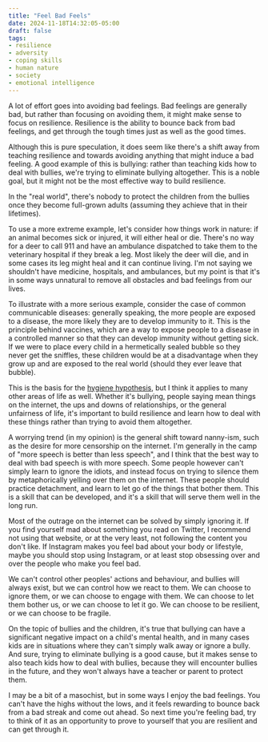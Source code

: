 ```yaml
---
title: "Feel Bad Feels"
date: 2024-11-18T14:32:05-05:00
draft: false
tags:
- resilience
- adversity
- coping skills
- human nature
- society
- emotional intelligence
---
```


A lot of effort goes into avoiding bad feelings. Bad feelings are generally bad,
but rather than focusing on avoiding them, it might make sense to focus on
resilience. Resilience is the ability to bounce back from bad feelings, and get
through the tough times just as well as the good times.

Although this is pure speculation, it does seem like there's a shift away from
teaching resilience and towards avoiding anything that might induce a bad
feeling. A good example of this is bullying: rather than teaching kids how to
deal with bullies, we're trying to eliminate bullying altogether. This is a
noble goal, but it might not be the most effective way to build resilience.

In the "real world", there's nobody to protect the children from the bullies
once they become full-grown adults (assuming they achieve that in their
lifetimes).

To use a more extreme example, let's consider how things work in nature: if an
animal becomes sick or injured, it will either heal or die. There's no way for a
deer to call 911 and have an ambulance dispatched to take them to the veterinary
hospital if they break a leg. Most likely the deer will die, and in some cases
its leg might heal and it can continue living. I'm not saying we shouldn't have
medicine, hospitals, and ambulances, but my point is that it's in some ways
unnatural to remove all obstacles and bad feelings from our lives.

To illustrate with a more serious example, consider the case of common
communicable diseases: generally speaking, the more people are exposed to a
disease, the more likely they are to develop immunity to it. This is the
principle behind vaccines, which are a way to expose people to a disease in a
controlled manner so that they can develop immunity without getting sick. If we
were to place every child in a hermetically sealed bubble so they never get the
sniffles, these children would be at a disadvantage when they grow up and are
exposed to the real world (should they ever leave that bubble).

This is the basis for the [hygiene
hypothesis](https://en.wikipedia.org/wiki/Hygiene_hypothesis), but I think it
applies to many other areas of life as well. Whether it's bullying, people
saying mean things on the internet, the ups and downs of relationships, or the
general unfairness of life, it's important to build resilience and learn how to
deal with these things rather than trying to avoid them altogether.

A worrying trend (in my opinion) is the general shift toward nanny-ism, such as
the desire for more censorship on the internet. I'm generally in the camp of
"more speech is better than less speech", and I think that the best way to deal
with bad speech is with more speech. Some people however can't simply learn to
ignore the idiots, and instead focus on trying to silence them by metaphorically
yelling over them on the internet. These people should practice detachment, and
learn to let go of the things that bother them. This is a skill that can be
developed, and it's a skill that will serve them well in the long run.

Most of the outrage on the internet can be solved by simply ignoring it. If you
find yourself mad about something you read on Twitter, I recommend not using
that website, or at the very least, not following the content you don't like. If
Instagram makes you feel bad about your body or lifestyle, maybe you should stop
using Instagram, or at least stop obsessing over and over the people who
make you feel bad.

We can't control other peoples' actions and behaviour, and bullies will always
exist, but we can control how we react to them. We can choose to ignore them, or
we can choose to engage with them. We can choose to let them bother us, or we
can choose to let it go. We can choose to be resilient, or we can choose to be
fragile.

On the topic of bullies and the children, it's true that bullying can have a
significant negative impact on a child's mental health, and in many cases kids
are in situations where they can't simply walk away or ignore a bully. And sure,
trying to eliminate bullying is a good cause, but it makes sense to also teach
kids how to deal with bullies, because they will encounter bullies in the
future, and they won't always have a teacher or parent to protect them.

I may be a bit of a masochist, but in some ways I enjoy the bad feelings. You
can't have the highs without the lows, and it feels rewarding to bounce back
from a bad streak and come out ahead. So next time you're feeling bad, try to
think of it as an opportunity to prove to yourself that you are resilient and
can get through it.
